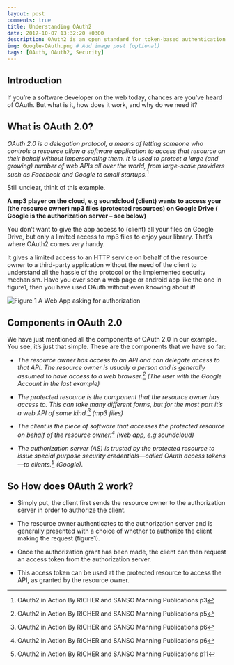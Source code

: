 ```yaml
---
layout: post
comments: true
title: Understanding OAuth2 
date: 2017-10-07 13:32:20 +0300
description: OAuth2 is an open standard for token-based authentication and authorization on the Internet # Add post description (optional)
img: Google-OAuth.png # Add image post (optional)
tags: [OAuth, OAuth2, Security]
---
```



## Introduction
If you’re a software developer on the web today, chances are you’ve heard of OAuth.
But what is it, how does it work, and why do we need it?


## What is OAuth 2.0?
*OAuth 2.0 is a delegation protocol, a means of letting someone who controls a resource allow a software application to access that resource on their behalf without impersonating them. It is used to protect a large (and growing) number of web APIs all over the world, from large-scale providers such as Facebook and Google to small startups.*[^1]

[^1]: OAuth2 in Action By RICHER and SANSO Manning Publications p3

Still unclear, think of this example.

**A mp3 player on the cloud, e.g soundcloud (client) wants to access your (the resource owner) mp3 files (protected resources) on Google Drive ( Google is the authorization server – see below)**

You don’t want to give the app access to (client) all your files on Google Drive, but only a limited access to mp3 files to enjoy your library. That’s where OAuth2 comes very handy.

It gives a limited access to an HTTP service on behalf of the resource owner to a third-party application without the need of the client to understand all the hassle of the protocol or the implemented security mechanism.
Have you ever seen  a web page or android app like the one in figure1, then you have used OAuth without even knowing about it!

![Figure 1 A Web App asking for authorization]({{site.baseurl}}/assets/img/Google-OAuth.png)

## Components in OAuth 2.0
We have just mentioned all the components of OAuth 2.0 in our example. You see, it’s just that simple.
These are the components that we have so far:

* *The resource owner has access to an API and can delegate access to that API. The resource owner is usually a person and is generally assumed to have access to a web browser.[^2]  (The user with the Google Account in the last example)*

* *The protected resource is the component that the resource owner has access to. This can take many different forms, but for the most part it’s a web API of some kind.[^3]  (mp3 files)*

* *The client is the piece of software that accesses the protected resource on behalf of the resource owner.[^4]  (web app, e.g soundcloud)*

* *The authorization server (AS) is trusted by the protected resource to issue special purpose
security credentials—called OAuth access tokens—to clients.[^5]  (Google).*

[^2]: OAuth2 in Action By RICHER and SANSO Manning Publications p5
[^3]: OAuth2 in Action By RICHER and SANSO Manning Publications p6
[^4]: OAuth2 in Action By RICHER and SANSO Manning Publications p6
[^5]: OAuth2 in Action By RICHER and SANSO Manning Publications p11

## So How does OAuth 2 work?

* Simply put, the client first sends the resource owner to the authorization server in order to authorize the client.

* The resource owner authenticates to the authorization server and is generally presented with a choice of whether to authorize the client making the request (figure1).

* Once the authorization grant has been made, the client can then request an access token from the authorization server.

* This access token can be used at the protected resource to access the API, as granted by the resource owner.






